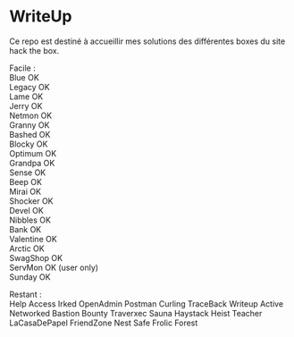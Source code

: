 # WriteUp
Ce repo est destiné à accueillir mes solutions des différentes boxes du site hack the box.

Facile :  
      Blue              OK  
      Legacy            OK  
      Lame              OK  
      Jerry             OK  
      Netmon            OK  
      Granny            OK  
      Bashed            OK  
      Blocky            OK  
      Optimum           OK  
      Grandpa           OK  
      Sense             OK  
      Beep              OK  
      Mirai             OK  
      Shocker           OK  
      Devel             OK  
      Nibbles           OK  
      Bank              OK  
      Valentine         OK  
      Arctic		OK  
      SwagShop		OK  
      ServMon           OK (user only)  
      Sunday            OK  
            

     
   Restant :  
      Help
      Access
      Irked
      OpenAdmin
      Postman
      Curling
      TraceBack
      Writeup
      Active
      Networked
      Bastion
      Bounty
      Traverxec
      Sauna
      Haystack
      Heist
      Teacher
      LaCasaDePapel
      FriendZone
      Nest
      Safe
      Frolic
      Forest
